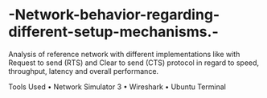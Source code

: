 # -Network-behavior-regarding-different-setup-mechanisms.-
Analysis of reference network with different implementations like with Request to send (RTS) and Clear to send (CTS) protocol in regard to speed, throughput, latency and overall performance. 

Tools Used
• Network Simulator 3
• Wireshark
• Ubuntu Terminal

